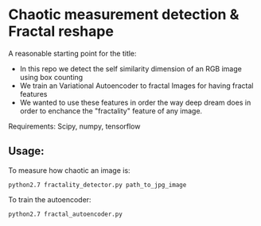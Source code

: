 # Chaotic measurement detection & Fractal reshape
A reasonable starting point for the title:
-  In this repo we detect the self similarity dimension of an RGB image using box counting
-  We train an Variational Autoencoder to fractal Images for having fractal features
-  We wanted to use these features in order the way deep dream does in order to enchance the "fractality" feature of any image.

Requirements:
Scipy, numpy, tensorflow

## Usage:

To measure how chaotic an image is:
```
python2.7 fractality_detector.py path_to_jpg_image
```

To train the autoencoder:
```
python2.7 fractal_autoencoder.py
```